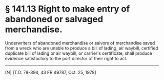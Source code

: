 # § 141.13   Right to make entry of abandoned or salvaged merchandise.

Underwriters of abandoned merchandise or salvors of merchandise saved from a wreck who are unable to produce a bill of lading, air waybill, certified duplicate bill of lading or air waybill, or carrier's certificate, shall produce evidence satisfactory to the port director of their right to act.



---

[N] [T.D. 78-394, 43 FR 49787, Oct. 25, 1978]




